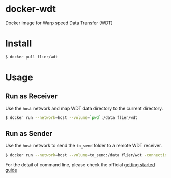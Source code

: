 # docker-wdt
Docker image for Warp speed Data Transfer (WDT)

# Install

```bash
$ docker pull flier/wdt
```

# Usage

## Run as Receiver

Use the `host` network and map WDT data directory to the current directory.

```bash
$ docker run --network=host --volume=`pwd`:/data flier/wdt
```

## Run as Sender

Use the `host` network to send the `to_send` folder to a remote WDT receiver.

```bash
$ docker run --network=host --volume=to_send:/data flier/wdt -connection_url "wdt://desthost1.facebook.com?ports=36062,36668,41666,45982,53835,55727,57051,60107&recpv=21&id=802755190"
```

For the detail of command line, please check the official [getting started guide](https://github.com/facebook/wdt/wiki/Getting-Started-with-the-WDT-command-line)